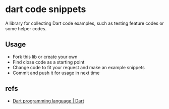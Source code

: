 # dart code snippets

A library for collecting Dart code examples, such as testing feature codes or some helper codes.

## Usage

- Fork this lib or create your own
- Find close code as a starting point
- Change code to fit your request and make an example snippets
- Commit and push it for usage in next time

## refs

- [Dart programming language | Dart](https://www.dartlang.org/)
